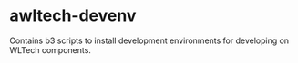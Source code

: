 awltech-devenv
==============

Contains b3 scripts to install development environments for developing on WLTech components.
